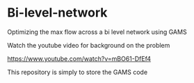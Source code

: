 # Bi-level-network
Optimizing the max flow across a bi level network using GAMS

Watch the youtube video for background on the problem

https://www.youtube.com/watch?v=mBO61-DfEf4

This repository is simply to store the GAMS code
